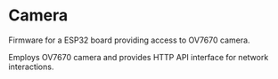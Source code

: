 # Camera

Firmware for a ESP32 board providing access to OV7670 camera.

Employs OV7670 camera and provides HTTP API interface
for network interactions.
